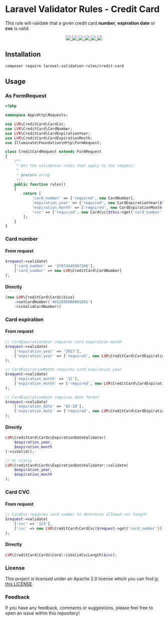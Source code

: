 # Laravel Validator Rules - Credit Card

This rule will validate that a given credit card **number**, **expiration date** or **cvc** is valid.

<p align="center">
  <a href="https://github.com/laravel-validation-rules/credit-card">
    <img src="https://github.com/laravel-validation-rules/credit-card/workflows/tests/badge.svg">
  </a>
  <a href="https://scrutinizer-ci.com/g/laravel-validation-rules/credit-card/code-structure/master/code-coverage">
    <img src="https://img.shields.io/scrutinizer/coverage/g/laravel-validation-rules/credit-card.svg?style=flat-square">
  </a>
  <a href="https://scrutinizer-ci.com/g/laravel-validation-rules/credit-card">
    <img src="https://img.shields.io/scrutinizer/g/laravel-validation-rules/credit-card.svg?style=flat-square">
  </a>
  <a href="https://github.com/laravel-validation-rules/credit-card/blob/master/LICENSE">
    <img src="https://img.shields.io/github/license/laravel-validation-rules/credit-card.svg?style=flat-square">
  </a>
  <a href="https://packagist.org/packages/laravel-validation-rules/credit-card">
      <img src="https://img.shields.io/packagist/dt/laravel-validation-rules/credit-card.svg?style=flat-square">
  </a>
  <a href="https://twitter.com/DarkaOnLine">
    <img src="http://img.shields.io/badge/author-@DarkaOnLine-blue.svg?style=flat-square">
  </a>
</p>

## Installation

```bash
composer require laravel-validation-rules/credit-card
```

## Usage
### As FormRequest
```php
<?php

namespace App\Http\Requests;

use LVR\CreditCard\CardCvc;
use LVR\CreditCard\CardNumber;
use LVR\CreditCard\CardExpirationYear;
use LVR\CreditCard\CardExpirationMonth;
use Illuminate\Foundation\Http\FormRequest;

class CreditCardRequest extends FormRequest
{
    /**
     * Get the validation rules that apply to the request.
     *
     * @return array
     */
    public function rules()
    {
        return [
            'card_number' => ['required', new CardNumber],
            'expiration_year' => ['required', new CardExpirationYear($this->get('expiration_month'))],
            'expiration_month' => ['required', new CardExpirationMonth($this->get('expiration_year'))],
            'cvc' => ['required', new CardCvc($this->get('card_number'))]
        ];
    }
}
```

### Card number
#### From request
```php
$request->validate(
    ['card_number' => '37873449367100'],
    ['card_number' => new LVR\CreditCard\CardNumber]
);
```
#### Directly
```php
(new LVR\CreditCard\Cards\Visa)
    ->setCardNumber('4012888888881881')
    ->isValidCardNumber()
```


### Card expiration
#### From request
```php
// CardExpirationYear requires card expiration month
$request->validate(
    ['expiration_year' => '2017'],
    ['expiration_year' => ['required', new LVR\CreditCard\CardExpirationYear($request->get('expiration_month'))]]
);

// CardExpirationMonth requires card expiration year
$request->validate(
    ['expiration_month' => '11'],
    ['expiration_month' => ['required', new LVR\CreditCard\CardExpirationMonth($request->get('expiration_year'))]]
);

// CardExpirationDate requires date format
$request->validate(
    ['expiration_date' => '02-18'],
    ['expiration_date' => ['required', new LVR\CreditCard\CardExpirationDate('my')]]
);
```
#### Directly
```php
LVR\CreditCard\Cards\ExpirationDateValidator(
    $expiration_year,
    $expiration_month
)->isValid();

// Or static
LVR\CreditCard\Cards\ExpirationDateValidator::validate(
    $expiration_year,
    $expiration_month
);
```


### Card CVC
#### From request
```php
// CardCvc requires card number to determine allowed cvc length
$request->validate(
    ['cvc' => '123'],
    ['cvc' => new LVR\CreditCard\CardCvc($request->get('card_number'))]
);

```
#### Directly
```php
LVR\CreditCard\Cards\Card::isValidCvcLength($cvc);
```


### License
This project is licensed under an Apache 2.0 license which you can find
[in this LICENSE](https://github.com/laravel-validation-rules/credit-card/blob/master/LICENSE).


### Feedback
If you have any feedback, comments or suggestions, please feel free to open an
issue within this repository!

